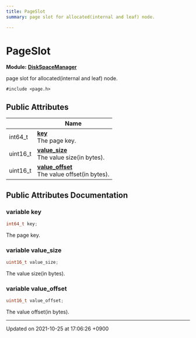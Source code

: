 ```yaml
---
title: PageSlot
summary: page slot for allocated(internal and leaf) node. 

---
```


# PageSlot

**Module:** **[DiskSpaceManager](/Modules/group__DiskSpaceManager)**



page slot for allocated(internal and leaf) node. 


`#include <page.h>`

## Public Attributes

|                | Name           |
| -------------- | -------------- |
| int64_t | **[key](/Classes/structPageSlot#variable-key)** <br>The page key.  |
| uint16_t | **[value_size](/Classes/structPageSlot#variable-value-size)** <br>The value size(in bytes).  |
| uint16_t | **[value_offset](/Classes/structPageSlot#variable-value-offset)** <br>The value offset(in bytes).  |

## Public Attributes Documentation

### variable key

```cpp
int64_t key;
```

The page key. 

### variable value_size

```cpp
uint16_t value_size;
```

The value size(in bytes). 

### variable value_offset

```cpp
uint16_t value_offset;
```

The value offset(in bytes). 

-------------------------------

Updated on 2021-10-25 at 17:06:26 +0900